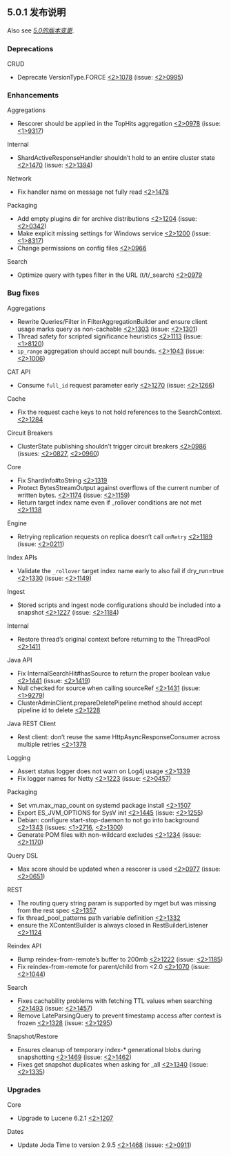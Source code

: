 ## 5.0.1 发布说明

Also see [_5.0的版本变更_](breaking-changes-5.0.html).

### Deprecations

CRUD 
    

  * Deprecate VersionType.FORCE [<2>1078](https://github.com/elastic/elasticsearch/pull/21078) (issue: [<2>0995](https://github.com/elastic/elasticsearch/issues/20995)) 



### Enhancements

Aggregations 
    

  * Rescorer should be applied in the TopHits aggregation [<2>0978](https://github.com/elastic/elasticsearch/pull/20978) (issue: [<1>9317](https://github.com/elastic/elasticsearch/issues/19317)) 



Internal 
    

  * ShardActiveResponseHandler shouldn’t hold to an entire cluster state [<2>1470](https://github.com/elastic/elasticsearch/pull/21470) (issue: [<2>1394](https://github.com/elastic/elasticsearch/issues/21394)) 



Network 
    

  * Fix handler name on message not fully read [<2>1478](https://github.com/elastic/elasticsearch/pull/21478)



Packaging 
    

  * Add empty plugins dir for archive distributions [<2>1204](https://github.com/elastic/elasticsearch/pull/21204) (issue: [<2>0342](https://github.com/elastic/elasticsearch/issues/20342)) 
  * Make explicit missing settings for Windows service [<2>1200](https://github.com/elastic/elasticsearch/pull/21200) (issue: [<1>8317](https://github.com/elastic/elasticsearch/issues/18317)) 
  * Change permissions on config files [<2>0966](https://github.com/elastic/elasticsearch/pull/20966)



Search 
    

  * Optimize query with types filter in the URL (t/t/_search) [<2>0979](https://github.com/elastic/elasticsearch/pull/20979)



### Bug fixes

Aggregations 
    

  * Rewrite Queries/Filter in FilterAggregationBuilder and ensure client usage marks query as non-cachable [<2>1303](https://github.com/elastic/elasticsearch/pull/21303) (issue: [<2>1301](https://github.com/elastic/elasticsearch/issues/21301)) 
  * Thread safety for scripted significance heuristics [<2>1113](https://github.com/elastic/elasticsearch/pull/21113) (issue: [<1>8120](https://github.com/elastic/elasticsearch/issues/18120)) 
  * `ip_range` aggregation should accept null bounds. [<2>1043](https://github.com/elastic/elasticsearch/pull/21043) (issue: [<2>1006](https://github.com/elastic/elasticsearch/issues/21006)) 



CAT API 
    

  * Consume `full_id` request parameter early [<2>1270](https://github.com/elastic/elasticsearch/pull/21270) (issue: [<2>1266](https://github.com/elastic/elasticsearch/issues/21266)) 



Cache 
    

  * Fix the request cache keys to not hold references to the SearchContext. [<2>1284](https://github.com/elastic/elasticsearch/pull/21284)



Circuit Breakers 
    

  * ClusterState publishing shouldn’t trigger circuit breakers [<2>0986](https://github.com/elastic/elasticsearch/pull/20986) (issues: [<2>0827](https://github.com/elastic/elasticsearch/issues/20827), [<2>0960](https://github.com/elastic/elasticsearch/issues/20960)) 



Core 
    

  * Fix ShardInfo#toString [<2>1319](https://github.com/elastic/elasticsearch/pull/21319)
  * Protect BytesStreamOutput against overflows of the current number of written bytes. [<2>1174](https://github.com/elastic/elasticsearch/pull/21174) (issue: [<2>1159](https://github.com/elastic/elasticsearch/issues/21159)) 
  * Return target index name even if _rollover conditions are not met [<2>1138](https://github.com/elastic/elasticsearch/pull/21138)



Engine 
    

  * Retrying replication requests on replica doesn’t call `onRetry` [<2>1189](https://github.com/elastic/elasticsearch/pull/21189) (issue: [<2>0211](https://github.com/elastic/elasticsearch/issues/20211)) 



Index APIs 
    

  * Validate the `_rollover` target index name early to also fail if dry_run=true [<2>1330](https://github.com/elastic/elasticsearch/pull/21330) (issue: [<2>1149](https://github.com/elastic/elasticsearch/issues/21149)) 



Ingest 
    

  * Stored scripts and ingest node configurations should be included into a snapshot [<2>1227](https://github.com/elastic/elasticsearch/pull/21227) (issue: [<2>1184](https://github.com/elastic/elasticsearch/issues/21184)) 



Internal 
    

  * Restore thread’s original context before returning to the ThreadPool [<2>1411](https://github.com/elastic/elasticsearch/pull/21411)



Java API 
    

  * Fix InternalSearchHit#hasSource to return the proper boolean value [<2>1441](https://github.com/elastic/elasticsearch/pull/21441) (issue: [<2>1419](https://github.com/elastic/elasticsearch/issues/21419)) 
  * Null checked for source when calling sourceRef [<2>1431](https://github.com/elastic/elasticsearch/pull/21431) (issue: [<1>9279](https://github.com/elastic/elasticsearch/issues/19279)) 
  * ClusterAdminClient.prepareDeletePipeline method should accept pipeline id to delete [<2>1228](https://github.com/elastic/elasticsearch/pull/21228)



Java REST Client 
    

  * Rest client: don’t reuse the same HttpAsyncResponseConsumer across multiple retries [<2>1378](https://github.com/elastic/elasticsearch/pull/21378)



Logging 
    

  * Assert status logger does not warn on Log4j usage [<2>1339](https://github.com/elastic/elasticsearch/pull/21339)
  * Fix logger names for Netty [<2>1223](https://github.com/elastic/elasticsearch/pull/21223) (issue: [<2>0457](https://github.com/elastic/elasticsearch/issues/20457)) 



Packaging 
    

  * Set vm.max_map_count on systemd package install [<2>1507](https://github.com/elastic/elasticsearch/pull/21507)
  * Export ES_JVM_OPTIONS for SysV init [<2>1445](https://github.com/elastic/elasticsearch/pull/21445) (issue: [<2>1255](https://github.com/elastic/elasticsearch/issues/21255)) 
  * Debian: configure start-stop-daemon to not go into background [<2>1343](https://github.com/elastic/elasticsearch/pull/21343) (issues: [<1>2716](https://github.com/elastic/elasticsearch/issues/12716), [<2>1300](https://github.com/elastic/elasticsearch/issues/21300)) 
  * Generate POM files with non-wildcard excludes [<2>1234](https://github.com/elastic/elasticsearch/pull/21234) (issue: [<2>1170](https://github.com/elastic/elasticsearch/issues/21170)) 



Query DSL 
    

  * Max score should be updated when a rescorer is used [<2>0977](https://github.com/elastic/elasticsearch/pull/20977) (issue: [<2>0651](https://github.com/elastic/elasticsearch/issues/20651)) 



REST 
    

  * The routing query string param is supported by mget but was missing from the rest spec [<2>1357](https://github.com/elastic/elasticsearch/pull/21357)
  * fix thread_pool_patterns path variable definition [<2>1332](https://github.com/elastic/elasticsearch/pull/21332)
  * ensure the XContentBuilder is always closed in RestBuilderListener [<2>1124](https://github.com/elastic/elasticsearch/pull/21124)



Reindex API 
    

  * Bump reindex-from-remote’s buffer to 200mb [<2>1222](https://github.com/elastic/elasticsearch/pull/21222) (issue: [<2>1185](https://github.com/elastic/elasticsearch/issues/21185)) 
  * Fix reindex-from-remote for parent/child from  <2.0 [<2>1070](https://github.com/elastic/elasticsearch/pull/21070) (issue: [<2>1044](https://github.com/elastic/elasticsearch/issues/21044)) 



Search 
    

  * Fixes cachability problems with fetching TTL values when searching [<2>1493](https://github.com/elastic/elasticsearch/pull/21493) (issue: [<2>1457](https://github.com/elastic/elasticsearch/issues/21457)) 
  * Remove LateParsingQuery to prevent timestamp access after context is frozen [<2>1328](https://github.com/elastic/elasticsearch/pull/21328) (issue: [<2>1295](https://github.com/elastic/elasticsearch/issues/21295)) 



Snapshot/Restore 
    

  * Ensures cleanup of temporary index-* generational blobs during snapshotting [<2>1469](https://github.com/elastic/elasticsearch/pull/21469) (issue: [<2>1462](https://github.com/elastic/elasticsearch/issues/21462)) 
  * Fixes get snapshot duplicates when asking for _all [<2>1340](https://github.com/elastic/elasticsearch/pull/21340) (issue: [<2>1335](https://github.com/elastic/elasticsearch/issues/21335)) 



### Upgrades

Core 
    

  * Upgrade to Lucene 6.2.1 [<2>1207](https://github.com/elastic/elasticsearch/pull/21207)



Dates 
    

  * Update Joda Time to version 2.9.5 [<2>1468](https://github.com/elastic/elasticsearch/pull/21468) (issue: [<2>0911](https://github.com/elastic/elasticsearch/issues/20911)) 


